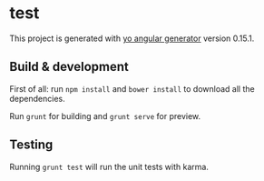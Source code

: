 # test

This project is generated with [yo angular generator](https://github.com/yeoman/generator-angular)
version 0.15.1.

## Build & development

First of all: run `npm install` and `bower install` to download all the dependencies.

Run `grunt` for building and `grunt serve` for preview.

## Testing

Running `grunt test` will run the unit tests with karma.
